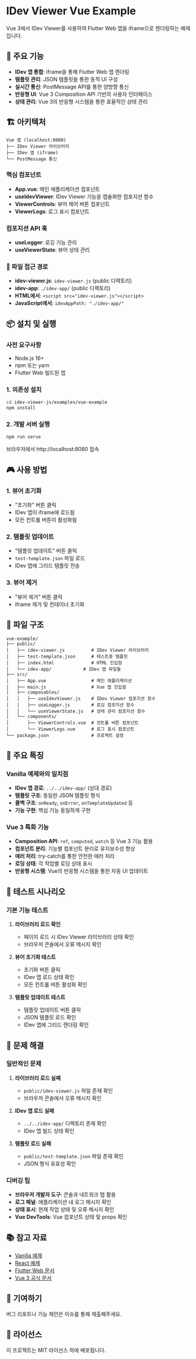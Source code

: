 # IDev Viewer Vue Example

Vue 3에서 IDev Viewer를 사용하여 Flutter Web 앱을 iframe으로 렌더링하는 예제입니다.

## 🚀 **주요 기능**

- **IDev 앱 통합**: iframe을 통해 Flutter Web 앱 렌더링
- **템플릿 관리**: JSON 템플릿을 통한 동적 UI 구성
- **실시간 통신**: PostMessage API를 통한 양방향 통신
- **반응형 UI**: Vue 3 Composition API 기반의 사용자 인터페이스
- **상태 관리**: Vue 3의 반응형 시스템을 통한 효율적인 상태 관리

## 🏗️ **아키텍처**

```
Vue 앱 (localhost:8080)
├── IDev Viewer 라이브러리
├── IDev 앱 (iframe)
└── PostMessage 통신
```

### **핵심 컴포넌트**

- **App.vue**: 메인 애플리케이션 컴포넌트
- **useIdevViewer**: IDev Viewer 기능을 캡슐화한 컴포지션 함수
- **ViewerControls**: 뷰어 제어 버튼 컴포넌트
- **ViewerLogs**: 로그 표시 컴포넌트

### **컴포지션 API 훅**

- **useLogger**: 로깅 기능 관리
- **useViewerState**: 뷰어 상태 관리

### 📁 파일 접근 경로
- **idev-viewer.js**: `idev-viewer.js` (public 디렉토리)
- **idev-app**: `./idev-app/` (public 디렉토리)
- **HTML에서**: `<script src="idev-viewer.js"></script>`
- **JavaScript에서**: `idevAppPath: "./idev-app/"`

## 📦 **설치 및 실행**

### **사전 요구사항**

- Node.js 16+ 
- npm 또는 yarn
- Flutter Web 빌드된 앱

### **1. 의존성 설치**

```bash
cd idev-viewer-js/examples/vue-example
npm install
```

### **2. 개발 서버 실행**

```bash
npm run serve
```

브라우저에서 http://localhost:8080 접속

## 🎮 **사용 방법**

### **1. 뷰어 초기화**

- "초기화" 버튼 클릭
- IDev 앱이 iframe에 로드됨
- 모든 컨트롤 버튼이 활성화됨

### **2. 템플릿 업데이트**

- "템플릿 업데이트" 버튼 클릭
- `test-template.json` 파일 로드
- IDev 앱에 그리드 템플릿 전송

### **3. 뷰어 제거**

- "뷰어 제거" 버튼 클릭
- iframe 제거 및 컨테이너 초기화

## 📁 **파일 구조**

```
vue-example/
├── public/
│   ├── idev-viewer.js          # IDev Viewer 라이브러리
│   ├── test-template.json      # 테스트용 템플릿
│   ├── index.html              # HTML 진입점
│   └── idev-app/            # IDev 앱 파일들
├── src/
│   ├── App.vue                 # 메인 애플리케이션
│   ├── main.js                 # Vue 앱 진입점
│   ├── composables/
│   │   ├── useIdevViewer.js    # IDev Viewer 컴포지션 함수
│   │   ├── useLogger.js        # 로깅 컴포지션 함수
│   │   └── useViewerState.js   # 상태 관리 컴포지션 함수
│   └── components/
│       ├── ViewerControls.vue  # 컨트롤 버튼 컴포넌트
│       └── ViewerLogs.vue      # 로그 표시 컴포넌트
└── package.json                # 프로젝트 설정
```

## 🔧 **주요 특징**

### **Vanilla 예제와의 일치점**

- **IDev 앱 경로**: `../../idev-app/` (상대 경로)
- **템플릿 구조**: 동일한 JSON 템플릿 형식
- **콜백 구조**: `onReady`, `onError`, `onTemplateUpdated` 등
- **기능 구현**: 핵심 기능 동일하게 구현

### **Vue 3 특화 기능**

- **Composition API**: `ref`, `computed`, `watch` 등 Vue 3 기능 활용
- **컴포넌트 분리**: 기능별 컴포넌트 분리로 유지보수성 향상
- **에러 처리**: try-catch를 통한 안전한 에러 처리
- **로딩 상태**: 각 작업별 로딩 상태 표시
- **반응형 시스템**: Vue의 반응형 시스템을 통한 자동 UI 업데이트

## 🧪 **테스트 시나리오**

### **기본 기능 테스트**

1. **라이브러리 로드 확인**
   - 페이지 로드 시 IDev Viewer 라이브러리 상태 확인
   - 브라우저 콘솔에서 오류 메시지 확인

2. **뷰어 초기화 테스트**
   - 초기화 버튼 클릭
   - IDev 앱 로드 상태 확인
   - 모든 컨트롤 버튼 활성화 확인

3. **템플릿 업데이트 테스트**
   - 템플릿 업데이트 버튼 클릭
   - JSON 템플릿 로드 확인
   - IDev 앱에 그리드 렌더링 확인

## 🐛 **문제 해결**

### **일반적인 문제**

1. **라이브러리 로드 실패**
   - `public/idev-viewer.js` 파일 존재 확인
   - 브라우저 콘솔에서 오류 메시지 확인

2. **IDev 앱 로드 실패**
   - `../../idev-app/` 디렉토리 존재 확인
   - IDev 앱 빌드 상태 확인

3. **템플릿 로드 실패**
   - `public/test-template.json` 파일 존재 확인
   - JSON 형식 유효성 확인

### **디버깅 팁**

- **브라우저 개발자 도구**: 콘솔과 네트워크 탭 활용
- **로그 패널**: 애플리케이션 내 로그 메시지 확인
- **상태 표시**: 현재 작업 상태 및 오류 메시지 확인
- **Vue DevTools**: Vue 컴포넌트 상태 및 props 확인

## 📚 **참고 자료**

- [Vanilla 예제](../vanilla-example/)
- [React 예제](../react-example/)
- [Flutter Web 문서](https://docs.flutter.dev/web)
- [Vue 3 공식 문서](https://vuejs.org/)

## 🤝 **기여하기**

버그 리포트나 기능 제안은 이슈를 통해 제출해주세요.

## 📄 **라이선스**

이 프로젝트는 MIT 라이선스 하에 배포됩니다.
